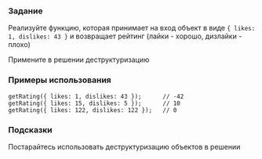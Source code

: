 ### Задание
Реализуйте функцию, которая принимает на вход объект в виде `{ likes: 1, dislikes: 43 }` и возвращает рейтинг (лайки - хорошо, дизлайки - плохо)

Примените в решении деструктуризацию
### Примеры использования
```
getRating({ likes: 1, dislikes: 43 });      // -42
getRating({ likes: 15, dislikes: 5 });      // 10
getRating({ likes: 122, dislikes: 122 });   // 0
```

### Подсказки
Постарайтесь использовать деструктуризацию объектов в решении